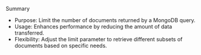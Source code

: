 Summary
- Purpose: Limit the number of documents returned by a MongoDB query.
- Usage: Enhances performance by reducing the amount of data transferred.
- Flexibility: Adjust the limit parameter to retrieve different subsets of documents based on specific needs.
